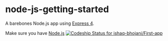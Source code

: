 # node-js-getting-started

A barebones Node.js app using [Express 4](http://expressjs.com/).



Make sure you have [Node.js](http://nodejs.org/) 
[ ![Codeship Status for ishaq-bhojani/First-app](https://codeship.com/projects/64e62be0-51e2-0132-eb96-729c022d6a6c/status)](https://codeship.com/projects/48467)